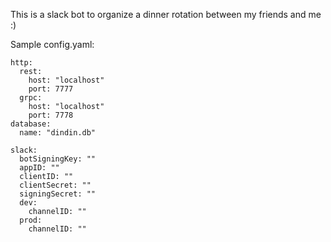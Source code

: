 This is a slack bot to organize a dinner rotation between my friends and me :)

Sample config.yaml:
```
http:
  rest:
    host: "localhost"
    port: 7777
  grpc:
    host: "localhost"
    port: 7778
database:
  name: "dindin.db"

slack:
  botSigningKey: ""
  appID: ""
  clientID: ""
  clientSecret: ""
  signingSecret: ""
  dev:
    channelID: ""
  prod:
    channelID: ""
```
